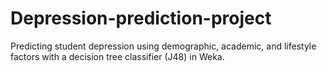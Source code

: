 # Depression-prediction-project
Predicting student depression using demographic, academic, and lifestyle factors with a decision tree classifier (J48) in Weka.
